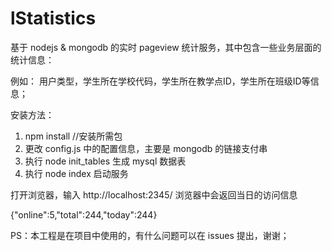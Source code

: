 # lStatistics

基于 nodejs & mongodb 的实时 pageview 统计服务，其中包含一些业务层面的统计信息：

例如： 用户类型，学生所在学校代码，学生所在教学点ID，学生所在班级ID等信息；



安装方法：

1. npm install      //安装所需包
2. 更改 config.js 中的配置信息，主要是 mongodb 的链接支付串
3. 执行 node init_tables 生成 mysql 数据表
4. 执行 node index 启动服务



打开浏览器，输入 http://localhost:2345/ 浏览器中会返回当日的访问信息

{"online":5,"total":244,"today":244}



PS：本工程是在项目中使用的，有什么问题可以在 issues 提出，谢谢；